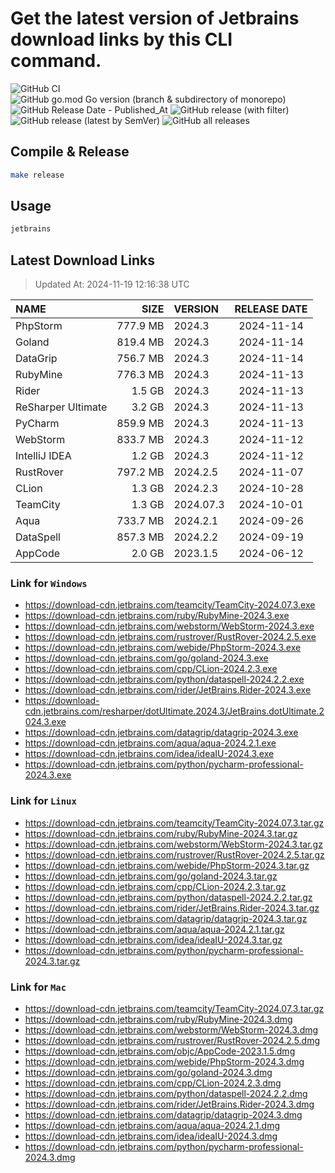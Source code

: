 # Get the latest version of Jetbrains download links by this CLI command.

![GitHub CI](https://github.com/designinlife/jetbrains/actions/workflows/ci.yml/badge.svg)
![GitHub go.mod Go version (branch & subdirectory of monorepo)](https://img.shields.io/github/go-mod/go-version/designinlife/jetbrains/master)
![GitHub Release Date - Published_At](https://img.shields.io/github/release-date/designinlife/jetbrains)
![GitHub release (with filter)](https://img.shields.io/github/v/release/designinlife/jetbrains)
![GitHub release (latest by SemVer)](https://img.shields.io/github/downloads/designinlife/jetbrains/v1.1.10/total)
![GitHub all releases](https://img.shields.io/github/downloads/designinlife/jetbrains/total)

## Compile & Release

```bash
make release
```

## Usage

```bash
jetbrains
```

## Latest Download Links

> Updated At: 2024-11-19 12:16:38 UTC

| NAME | SIZE | VERSION | RELEASE DATE |
| :-- | --: | :-- | :--: |
| PhpStorm | 777.9 MB | 2024.3 | 2024-11-14 |
| Goland | 819.4 MB | 2024.3 | 2024-11-14 |
| DataGrip | 756.7 MB | 2024.3 | 2024-11-14 |
| RubyMine | 776.3 MB | 2024.3 | 2024-11-13 |
| Rider | 1.5 GB | 2024.3 | 2024-11-13 |
| ReSharper Ultimate | 3.2 GB | 2024.3 | 2024-11-13 |
| PyCharm | 859.9 MB | 2024.3 | 2024-11-13 |
| WebStorm | 833.7 MB | 2024.3 | 2024-11-12 |
| IntelliJ IDEA | 1.2 GB | 2024.3 | 2024-11-12 |
| RustRover | 797.2 MB | 2024.2.5 | 2024-11-07 |
| CLion | 1.3 GB | 2024.2.3 | 2024-10-28 |
| TeamCity | 1.3 GB | 2024.07.3 | 2024-10-01 |
| Aqua | 733.7 MB | 2024.2.1 | 2024-09-26 |
| DataSpell | 857.3 MB | 2024.2.2 | 2024-09-19 |
| AppCode | 2.0 GB | 2023.1.5 | 2024-06-12 |

### Link for `Windows`

* <https://download-cdn.jetbrains.com/teamcity/TeamCity-2024.07.3.exe>
* <https://download-cdn.jetbrains.com/ruby/RubyMine-2024.3.exe>
* <https://download-cdn.jetbrains.com/webstorm/WebStorm-2024.3.exe>
* <https://download-cdn.jetbrains.com/rustrover/RustRover-2024.2.5.exe>
* <https://download-cdn.jetbrains.com/webide/PhpStorm-2024.3.exe>
* <https://download-cdn.jetbrains.com/go/goland-2024.3.exe>
* <https://download-cdn.jetbrains.com/cpp/CLion-2024.2.3.exe>
* <https://download-cdn.jetbrains.com/python/dataspell-2024.2.2.exe>
* <https://download-cdn.jetbrains.com/rider/JetBrains.Rider-2024.3.exe>
* <https://download-cdn.jetbrains.com/resharper/dotUltimate.2024.3/JetBrains.dotUltimate.2024.3.exe>
* <https://download-cdn.jetbrains.com/datagrip/datagrip-2024.3.exe>
* <https://download-cdn.jetbrains.com/aqua/aqua-2024.2.1.exe>
* <https://download-cdn.jetbrains.com/idea/ideaIU-2024.3.exe>
* <https://download-cdn.jetbrains.com/python/pycharm-professional-2024.3.exe>

### Link for `Linux`

* <https://download-cdn.jetbrains.com/teamcity/TeamCity-2024.07.3.tar.gz>
* <https://download-cdn.jetbrains.com/ruby/RubyMine-2024.3.tar.gz>
* <https://download-cdn.jetbrains.com/webstorm/WebStorm-2024.3.tar.gz>
* <https://download-cdn.jetbrains.com/rustrover/RustRover-2024.2.5.tar.gz>
* <https://download-cdn.jetbrains.com/webide/PhpStorm-2024.3.tar.gz>
* <https://download-cdn.jetbrains.com/go/goland-2024.3.tar.gz>
* <https://download-cdn.jetbrains.com/cpp/CLion-2024.2.3.tar.gz>
* <https://download-cdn.jetbrains.com/python/dataspell-2024.2.2.tar.gz>
* <https://download-cdn.jetbrains.com/rider/JetBrains.Rider-2024.3.tar.gz>
* <https://download-cdn.jetbrains.com/datagrip/datagrip-2024.3.tar.gz>
* <https://download-cdn.jetbrains.com/aqua/aqua-2024.2.1.tar.gz>
* <https://download-cdn.jetbrains.com/idea/ideaIU-2024.3.tar.gz>
* <https://download-cdn.jetbrains.com/python/pycharm-professional-2024.3.tar.gz>

### Link for `Mac`

* <https://download-cdn.jetbrains.com/teamcity/TeamCity-2024.07.3.tar.gz>
* <https://download-cdn.jetbrains.com/ruby/RubyMine-2024.3.dmg>
* <https://download-cdn.jetbrains.com/webstorm/WebStorm-2024.3.dmg>
* <https://download-cdn.jetbrains.com/rustrover/RustRover-2024.2.5.dmg>
* <https://download-cdn.jetbrains.com/objc/AppCode-2023.1.5.dmg>
* <https://download-cdn.jetbrains.com/webide/PhpStorm-2024.3.dmg>
* <https://download-cdn.jetbrains.com/go/goland-2024.3.dmg>
* <https://download-cdn.jetbrains.com/cpp/CLion-2024.2.3.dmg>
* <https://download-cdn.jetbrains.com/python/dataspell-2024.2.2.dmg>
* <https://download-cdn.jetbrains.com/rider/JetBrains.Rider-2024.3.dmg>
* <https://download-cdn.jetbrains.com/datagrip/datagrip-2024.3.dmg>
* <https://download-cdn.jetbrains.com/aqua/aqua-2024.2.1.dmg>
* <https://download-cdn.jetbrains.com/idea/ideaIU-2024.3.dmg>
* <https://download-cdn.jetbrains.com/python/pycharm-professional-2024.3.dmg>
